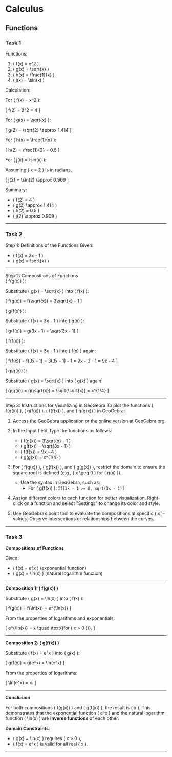 # Calculus

## Functions

### Task 1

Functions:  

1. \( f(x) = x^2 \)  
2. \( g(x) = \sqrt{x} \)  
3. \( h(x) = \frac{1}{x} \)  
4. \( j(x) = \sin(x) \)

Calculation:  

For \( f(x) = x^2 \):  

\[
f(2) = 2^2 = 4
\]  


For \( g(x) = \sqrt{x} \):  

\[
g(2) = \sqrt{2} \approx 1.414
\]  


For \( h(x) = \frac{1}{x} \):  

\[
h(2) = \frac{1}{2} = 0.5
\]  


For \( j(x) = \sin(x) \):  

   Assuming \( x = 2 \) is in radians,  

\[
j(2) = \sin(2) \approx 0.909
\]  


Summary: 

- \( f(2) = 4 \)  
- \( g(2) \approx 1.414 \)  
- \( h(2) = 0.5 \)  
- \( j(2) \approx 0.909 \)

---

### Task 2

Step 1: Definitions of the Functions
Given:  

- \( f(x) = 3x - 1 \)
- \( g(x) = \sqrt{x} \)

---

Step 2: Compositions of Functions  
\( f(g(x)) \):  

   Substitute \( g(x) = \sqrt{x} \) into \( f(x) \):  

\[
f(g(x)) = f(\sqrt{x}) = 3\sqrt{x} - 1
\]  

\( g(f(x)) \):  

   Substitute \( f(x) = 3x - 1 \) into \( g(x) \):  

\[
g(f(x)) = g(3x - 1) = \sqrt{3x - 1}
\]  

\( f(f(x)) \):  

   Substitute \( f(x) = 3x - 1 \) into \( f(x) \) again:  

\[
f(f(x)) = f(3x - 1) = 3(3x - 1) - 1 = 9x - 3 - 1 = 9x - 4
\]  

\( g(g(x)) \):  

   Substitute \( g(x) = \sqrt{x} \) into \( g(x) \) again:  

\[
g(g(x)) = g(\sqrt{x}) = \sqrt{\sqrt{x}} = x^{1/4}
\]  

---

Step 3: Instructions for Visualizing in GeoGebra
To plot the functions \( f(g(x)) \), \( g(f(x)) \), \( f(f(x)) \), and \( g(g(x)) \) in GeoGebra:  

1. Access the GeoGebra application or the online version at [GeoGebra.org](https://www.geogebra.org).     

2. In the Input field, type the functions as follows:
     - \( f(g(x)) = 3\sqrt{x} - 1 \)
     - \( g(f(x)) = \sqrt{3x - 1} \)
     - \( f(f(x)) = 9x - 4 \)
     - \( g(g(x)) = x^{1/4} \)  

3. For \( f(g(x)) \), \( g(f(x)) \), and \( g(g(x)) \), restrict the domain to ensure the square root is defined (e.g., \( x \geq 0 \) for \( g(x) \)).
   - Use the syntax in GeoGebra, such as:
     - For \( g(f(x)) \): `If[3x - 1 >= 0, sqrt(3x - 1)]`  

4. Assign different colors to each function for better visualization. Right-click on a function and select "Settings" to change its color and style.  

5.  Use GeoGebra’s point tool to evaluate the compositions at specific \( x \)-values. Observe intersections or relationships between the curves.  

---

### Task 3

**Compositions of Functions**

Given:  

- \( f(x) = e^x \) (exponential function)
- \( g(x) = \ln(x) \) (natural logarithm function)

---

**Composition 1: \( f(g(x)) \)**

Substitute \( g(x) = \ln(x) \) into \( f(x) \):  

\[
f(g(x)) = f(\ln(x)) = e^{\ln(x)}
\]  

From the properties of logarithms and exponentials:  

\[
e^{\ln(x)} = x \quad \text{(for \( x > 0 \))}.
\]  


---

**Composition 2: \( g(f(x)) \)**

Substitute \( f(x) = e^x \) into \( g(x) \):  

\[
g(f(x)) = g(e^x) = \ln(e^x)
\]  

From the properties of logarithms:  

\[
\ln(e^x) = x.
\]  


---

**Conclusion**

For both compositions \( f(g(x)) \) and \( g(f(x)) \), the result is \( x \). This demonstrates that the exponential function \( e^x \) and the natural logarithm function \( \ln(x) \) are **inverse functions** of each other.

**Domain Constraints**:  

- \( g(x) = \ln(x) \) requires \( x > 0 \),
- \( f(x) = e^x \) is valid for all real \( x \).

---

